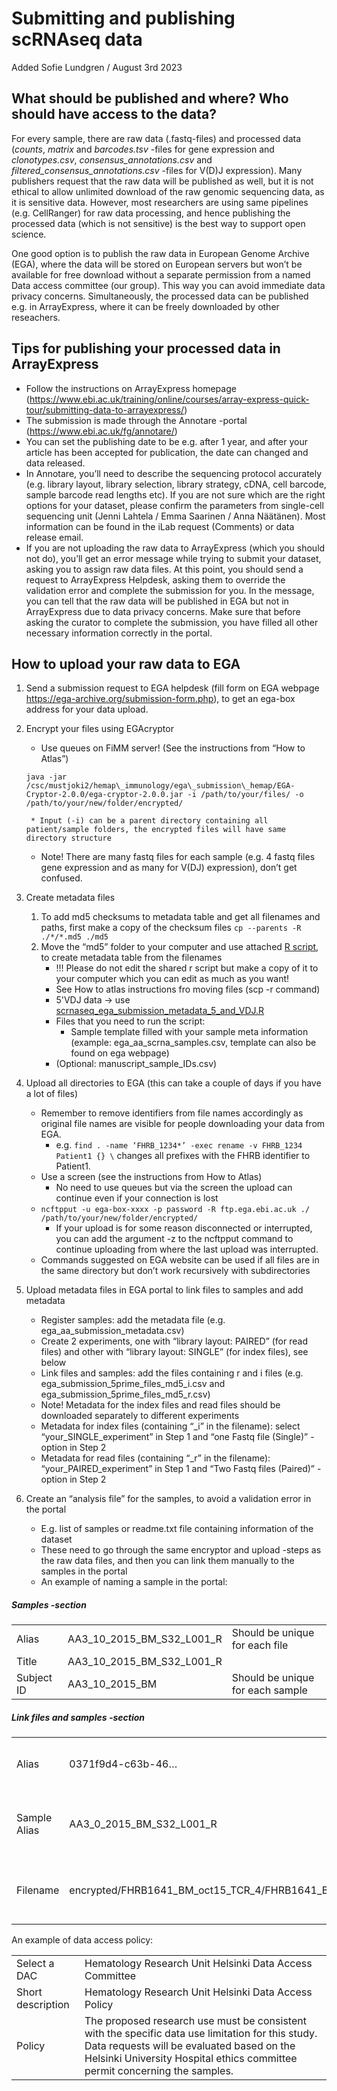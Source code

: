 # Submitting and publishing scRNAseq data

Added Sofie Lundgren / August 3rd 2023

## What should be published and where? Who should have access to the data?

For every sample, there are raw data (.fastq-files) and processed data (*counts*, *matrix* and *barcodes.tsv* -files for gene expression and *clonotypes.csv*, *consensus\_annotations.csv* and *filtered\_consensus\_annotations.csv* -files for V(D)J expression). Many publishers request that the raw data will be published as well, but it is not ethical to allow unlimited download of the raw genomic sequencing data, as it is sensitive data. However, most researchers are using same pipelines (e.g. CellRanger) for raw data processing, and hence publishing the processed data (which is not sensitive) is the best way to support open science.

One good option is to publish the raw data in European Genome Archive (EGA), where the data will be stored on European servers but won’t be available for free download without a separate permission from a named Data access committee (our group). This way you can avoid immediate data privacy concerns. Simultaneously, the processed data can be published e.g. in ArrayExpress, where it can be freely downloaded by other reseachers.

## Tips for publishing your processed data in ArrayExpress

* Follow the instructions on ArrayExpress homepage (https://www.ebi.ac.uk/training/online/courses/array-express-quick-tour/submitting-data-to-arrayexpress/) 
* The submission is made through the Annotare -portal (https://www.ebi.ac.uk/fg/annotare/) 
* You can set the publishing date to be e.g. after 1 year, and after your article has been accepted for publication, the date can changed and data released.
* In Annotare, you’ll need to describe the sequencing protocol accurately (e.g. library layout, library selection, library strategy, cDNA, cell barcode, sample barcode read lengths etc). If you are not sure which are the right options for your dataset, please confirm the parameters from single-cell sequencing unit (Jenni Lahtela / Emma Saarinen / Anna Näätänen). Most information can be found in the iLab request (Comments) or data release email.
* If you are not uploading the raw data to ArrayExpress (which you should not do), you’ll get an error message while trying to submit your dataset, asking you to assign raw data files. At this point, you should send a request to ArrayExpress Helpdesk, asking them to override the validation error and complete the submission for you. In the message, you can tell that the raw data will be published in EGA but not in ArrayExpress due to data privacy concerns. Make sure that before asking the curator to complete the submission, you have filled all other necessary information correctly in the portal.

## How to upload your raw data to EGA
1. Send a submission request to EGA helpdesk (fill form on EGA webpage https://ega-archive.org/submission-form.php), to get an ega-box address for your data upload.

2. Encrypt your files using EGAcryptor
    * Use queues on FiMM server! (See the instructions from “How to Atlas”)
    
    ```java -jar /csc/mustjoki2/hemap\_immunology/ega\_submission\_hemap/EGA-Cryptor-2.0.0/ega-cryptor-2.0.0.jar -i /path/to/your/files/ -o /path/to/your/new/folder/encrypted/```

        * Input (-i) can be a parent directory containing all patient/sample folders, the encrypted files will have same directory structure
    * Note! There are many fastq files for each sample (e.g. 4 fastq files gene expression and as many for V(DJ) expression), don’t get confused.
    
3.	Create metadata files
    1. To add md5 checksums to metadata table and get all filenames and paths, first make a copy of the checksum files
        ```cp --parents -R ./*/*.md5 ./md5```
    2.  Move the “md5” folder to your computer and use attached [R script](scrnaseq_ega_submission_metadata_3_and_5_.R), to create metadata table from the filenames
        * !!! Please do not edit the shared r script but make a copy of it to your computer which you can edit as much as you want!
        * See How to atlas instructions fro moving files (scp -r command)
        * 5'VDJ data -> use [scrnaseq_ega_submission_metadata_5_and_VDJ.R](scrnaseq_ega_submission_metadata_5_and_VDJ.R)
        * Files that you need to run the script:
            * Sample template filled with your sample meta information (example: ega\_aa\_scrna\_samples.csv, template can also be found on ega webpage)
         * (Optional: manuscript\_sample\_IDs.csv)
3.	Upload all directories to EGA (this can take a couple of days if you have a lot of files)
    * Remember to remove identifiers from file names accordingly as original file names are visible for people downloading your data from EGA. 
        * e.g. ```find . -name ‘FHRB_1234*’ -exec rename -v FHRB_1234 Patient1 {} \``` changes all prefixes with the FHRB identifier to Patient1.
    * Use a screen (see the instructions from How to Atlas)
        * No need to use queues but via the screen the upload can continue even if your connection is lost
    * ```ncftpput -u ega-box-xxxx -p password -R ftp.ega.ebi.ac.uk ./ /path/to/your/new/folder/encrypted/``` 
        * If your upload is for some reason disconnected or interrupted, you can add the argument -z to the ncftpput command to continue uploading from where the last upload was interrupted.
    * Commands suggested on EGA website can be used if all files are in the same directory but don’t work recursively with subdirectories
4.	Upload metadata files in EGA portal to link files to samples and add metadata
    * Register samples: add the metadata file (e.g. ega\_aa\_submission\_metadata.csv)
    * Create 2 experiments, one with “library layout: PAIRED” (for read files) and other with “library layout: SINGLE” (for index files), see below
    * Link files and samples: add the files containing r and i files (e.g. ega\_submission\_5prime\_files\_md5\_i.csv and ega\_submission\_5prime\_files\_md5\_r.csv)
    * Note! Metadata for the index files and read files should be downloaded separately to different experiments
    * Metadata for index files (containing “\_i” in the filename): select “your\_SINGLE\_experiment” in Step 1 and “one Fastq file (Single)” -option in Step 2
    * 	Metadata for read files (containing “\_r” in the filename): “your\_PAIRED\_experiment” in Step 1 and “Two Fastq files (Paired)” -option in Step 2
5.	Create an “analysis file” for the samples, to avoid a validation error in the portal
    * E.g. list of samples or readme.txt file containing information of the dataset
    * These need to go through the same encryptor and upload -steps as the raw data files, and then you can link them manually to the samples in the portal
    * An example of naming a sample in the portal:
 
 ##### Samples -section

|        |           |  |
| ---------- |---------------------------------| ------------------------------|
| Alias      | AA3\_10\_2015\_BM\_S32\_L001\_R | Should be unique for each file|
| Title      | AA3\_10\_2015\_BM\_S32\_L001\_R      |  |
| Subject ID | AA3\_10\_2015\_BM      | Should be unique for each sample |

 ##### Link files and samples -section

|        |           |  |
| ---------- |---------------------------------| ------------------------------|
| Alias      | 0371f9d4-c63b-46… | Created by the submission system |
| Sample Alias      | AA3\_0\_2015\_BM\_S32\_L001\_R | Should be same as in the samples -section |
| Filename | encrypted/FHRB1641\_BM\_oct15\_TCR\_4/FHRB1641\_BM\_oct15\_TCR\_L001\_R\_fastq.gz | Should match the name of uploaded file |


An example of data access policy:

 |        |           | 
| ---------- |---------------------------------| 
| Select a DAC      | Hematology Research Unit Helsinki Data Access Committee | 
| Short description      | Hematology Research Unit Helsinki Data Access Policy | 
| Policy | The proposed research use must be consistent with the specific data use limitation for this study. Data requests will be evaluated based on the Helsinki University Hospital ethics committee permit concerning the samples. | 
